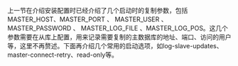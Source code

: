 

上一节在介绍安装配置时已经介绍了几个启动时的复制参数，包括 MASTER_HOST、MASTER_PORT 、 MASTER_USER 、 MASTER_PASSWORD 、 MASTER_LOG_FILE 、MASTER_LOG_POS。这几个参数需要在从库上配置，用来记录需要复制的主数据库的地址、端口、访问的用户等，这里不再赘述。下面再介绍几个常用的启动选项，如log-slave-updates、master-connect-retry、read-only等。



